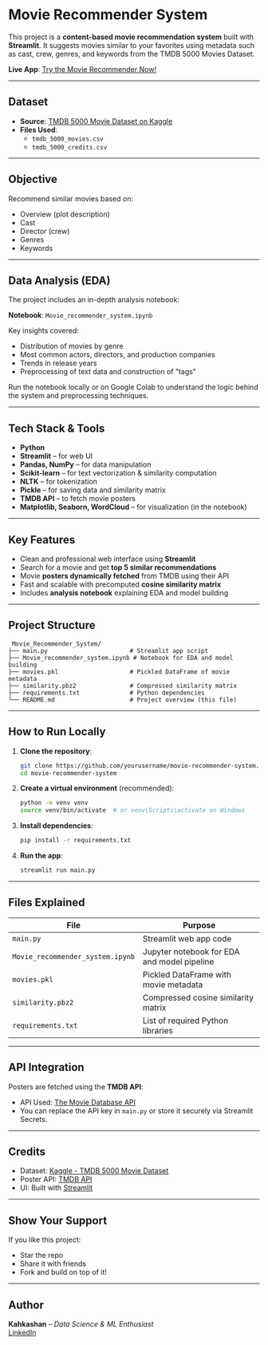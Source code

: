 #  Movie Recommender System

This project is a **content-based movie recommendation system** built with **Streamlit**. It suggests movies similar to your favorites using metadata such as cast, crew, genres, and keywords from the TMDB 5000 Movies Dataset.

**Live App**: [Try the Movie Recommender Now!](https://movierecommedersystem-josclp2gzkpxiesgj7aljd.streamlit.app/)

---

##  Dataset

- **Source**: [TMDB 5000 Movie Dataset on Kaggle](https://www.kaggle.com/datasets/tmdb/tmdb-movie-metadata)
- **Files Used**:
  - `tmdb_5000_movies.csv`
  - `tmdb_5000_credits.csv`

---

## Objective

Recommend similar movies based on:
- Overview (plot description)
- Cast
- Director (crew)
- Genres
- Keywords

---

## Data Analysis (EDA)

The project includes an in-depth analysis notebook:

 **Notebook**: `Movie_recommender_system.ipynb`

Key insights covered:
- Distribution of movies by genre
- Most common actors, directors, and production companies
- Trends in release years
- Preprocessing of text data and construction of "tags"

Run the notebook locally or on Google Colab to understand the logic behind the system and preprocessing techniques.

---

##  Tech Stack & Tools

- **Python**
- **Streamlit** – for web UI
- **Pandas, NumPy** – for data manipulation
- **Scikit-learn** – for text vectorization & similarity computation
- **NLTK** – for tokenization
- **Pickle** – for saving data and similarity matrix
- **TMDB API** – to fetch movie posters
- **Matplotlib, Seaborn, WordCloud** – for visualization (in the notebook)

---

##  Key Features

- Clean and professional web interface using **Streamlit**
- Search for a movie and get **top 5 similar recommendations**
- Movie **posters dynamically fetched** from TMDB using their API
- Fast and scalable with precomputed **cosine similarity matrix**
- Includes **analysis notebook** explaining EDA and model building

---

##  Project Structure

```
 Movie_Recommender_System/
├── main.py                       # Streamlit app script
├── Movie_recommender_system.ipynb # Notebook for EDA and model building
├── movies.pkl                    # Pickled DataFrame of movie metadata
├── similarity.pbz2               # Compressed similarity matrix
├── requirements.txt              # Python dependencies
└── README.md                     # Project overview (this file)
```

---

##  How to Run Locally

1. **Clone the repository**:
   ```bash
   git clone https://github.com/yourusername/movie-recommender-system.git
   cd movie-recommender-system
   ```

2. **Create a virtual environment** (recommended):
   ```bash
   python -m venv venv
   source venv/bin/activate  # or venv\Scripts\activate on Windows
   ```

3. **Install dependencies**:
   ```bash
   pip install -r requirements.txt
   ```

4. **Run the app**:
   ```bash
   streamlit run main.py
   ```

---

##  Files Explained

| File                          | Purpose                                          |
|-------------------------------|--------------------------------------------------|
| `main.py`                     | Streamlit web app code                          |
| `Movie_recommender_system.ipynb` | Jupyter notebook for EDA and model pipeline   |
| `movies.pkl`                  | Pickled DataFrame with movie metadata           |
| `similarity.pbz2`             | Compressed cosine similarity matrix             |
| `requirements.txt`            | List of required Python libraries               |

---

##  API Integration

Posters are fetched using the **TMDB API**:

- API Used: [The Movie Database API](https://developers.themoviedb.org/)
- You can replace the API key in `main.py` or store it securely via Streamlit Secrets.

---




## Credits

- Dataset: [Kaggle - TMDB 5000 Movie Dataset](https://www.kaggle.com/datasets/tmdb/tmdb-movie-metadata)
- Poster API: [TMDB API](https://www.themoviedb.org/)
- UI: Built with [Streamlit](https://streamlit.io/)

---

##  Show Your Support

If you like this project:
-  Star the repo
-  Share it with friends
-  Fork and build on top of it!

---

##  Author

**Kahkashan** – *Data Science & ML Enthusiast*  
 [LinkedIn](https://www.linkedin.com/in/kahkashan-manzoor-663384287/)
